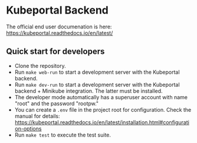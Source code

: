 # Kubeportal Backend

The official end user documenation is here: https://kubeportal.readthedocs.io/en/latest/

## Quick start for developers

- Clone the repository.
- Run `make web-run` to start a development server with the Kubeportal backend.
- Run `make dev-run` to start a development server with the Kubeportal backend + Minikube integration. The latter must be installed.
- The developer mode automatically has a superuser account with name "root" and the password "rootpw."
- You can create a `.env` file in the project root for configuration. Check the manual for details: https://kubeportal.readthedocs.io/en/latest/installation.html#configuration-options
- Run `make test` to execute the test suite.

